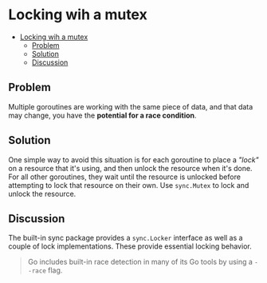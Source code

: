 # Locking wih a mutex

- [Locking wih a mutex](#locking-wih-a-mutex)
  - [Problem](#problem)
  - [Solution](#solution)
  - [Discussion](#discussion)

## Problem

Multiple goroutines are working with the same piece of data, and that data may change, you have the **potential for a race condition**.

## Solution

One simple way to avoid this situation is for each goroutine to place a _"lock"_ on a resource that it's using, and then unlock the resource when it's done. For all other goroutines, they wait until the resource is unlocked before attempting to lock that resource on their own. Use `sync.Mutex` to lock and unlock the resource.

## Discussion

The built-in sync package provides a `sync.Locker` interface as well as a couple of lock implementations. These provide essential locking behavior.

> Go includes built-in race detection in many of its Go tools by using a `--race` flag.
